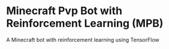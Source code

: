 # Minecraft Pvp Bot with Reinforcement Learning (MPB)
A Minecraft bot with reinforcement learning using TensorFlow
